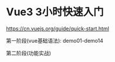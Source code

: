 # Vue3 3小时快速入门

https://cn.vuejs.org/guide/quick-start.html

第一阶段(vue基础语法): demo01-demo14

第二阶段(功能实战)